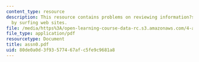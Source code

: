 ```yaml
---
content_type: resource
description: This resource contains problems on reviewing information?s on camera
  by surfing web sites.
file: /media/https%3A/open-learning-course-data-rc.s3.amazonaws.com/4-a21-stories-without-words-photographing-the-first-year-fall-2006/80de0a0d3f93577467afc5fe9c9681a8_assn0.pdf
file_type: application/pdf
resourcetype: Document
title: assn0.pdf
uid: 80de0a0d-3f93-5774-67af-c5fe9c9681a8
---
```


